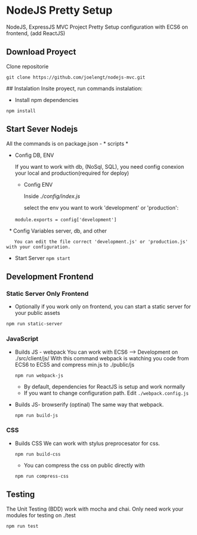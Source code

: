 # NodeJS Pretty Setup

NodeJS, ExpressJS MVC Project Pretty Setup configuration with ECS6 on frontend, (add ReactJS)

## Download Proyect
Clone repositorie

``
    git clone https://github.com/joelengt/nodejs-mvc.git
``

## Instalation
Insite proyect, run commands instalation:

- Install npm dependencies

``
    npm install
``
  
## Start Sever Nodejs
All the commands is on package.json - * scripts *

- Config DB, ENV

   If you want to work with db, (NoSql, SQL), you need config conexion your local and production(required for deploy)
   
   * Config ENV 
   
     Inside *./config/index.js*
     
     select the env you want to work 'development' or 'production':
     
       ``
          module.exports = config['development']
       ``
    
    
   * Config Variables server, db, and other
   
       You can edit the file correct 'development.js' or 'production.js' with your configuration.
   
- Start Server
``
npm start
``

## Development Frontend

### Static Server Only Frontend

- Optionally if you work only on frontend, you can start a static server for your public assets

``
   npm run static-server
``

### JavaScript

- Builds JS - webpack
  You can work with ECS6 --> Development on ./src/client/js/
  With this command webpack is watching you code from ECS6 to ECS5 and compress min.js to ./public/js
    
    ``
        npm run webpack-js
    `` 
    * By default, dependencies for ReactJS is setup and work normally
    * If you want to change configuration path.
    Edit ``./webpack.config.js``

-  Builds JS- browserify (optinal)
   The same way that webpack. 
   
    ``
        npm run build-js
    ``
    
### CSS

- Builds CSS
   We can work with stylus preprocesator for css.
   
    ``
        npm run build-css
    ``
    * You can compress the css on public directly with
    
    ``
        npm run compress-css
    ``

## Testing
The Unit Testing (BDD) work with mocha and chai. Only need work your modules for testing on ./test

``
   npm run test
``
